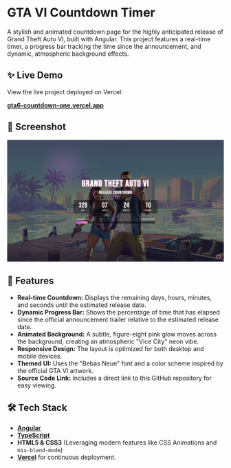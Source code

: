 # GTA VI Countdown Timer

A stylish and animated countdown page for the highly anticipated release of Grand Theft Auto VI, built with Angular. This project features a real-time timer, a progress bar tracking the time since the announcement, and dynamic, atmospheric background effects.

## ✨ Live Demo

View the live project deployed on Vercel:

**[gta6-countdown-one.vercel.app](https://gta6-countdown-one.vercel.app/)**

## 📸 Screenshot

![Screenshot of the GTA 6 Countdown Page](./screenshot.png)

## 🚀 Features

-   **Real-time Countdown:** Displays the remaining days, hours, minutes, and seconds until the estimated release date.
-   **Dynamic Progress Bar:** Shows the percentage of time that has elapsed since the official announcement trailer relative to the estimated release date.
-   **Animated Background:** A subtle, figure-eight pink glow moves across the background, creating an atmospheric "Vice City" neon vibe.
-   **Responsive Design:** The layout is optimized for both desktop and mobile devices.
-   **Themed UI:** Uses the "Bebas Neue" font and a color scheme inspired by the official GTA VI artwork.
-   **Source Code Link:** Includes a direct link to this GitHub repository for easy viewing.

## 🛠️ Tech Stack

-   **[Angular](https://angular.dev/)**
-   **[TypeScript](https://www.typescriptlang.org/)**
-   **HTML5 & CSS3** (Leveraging modern features like CSS Animations and `mix-blend-mode`)
-   **[Vercel](https://vercel.com/)** for continuous deployment.